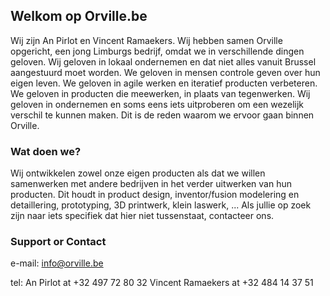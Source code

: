 ## Welkom op Orville.be

Wij zijn An Pirlot en Vincent Ramaekers. Wij hebben samen Orville opgericht, een jong Limburgs bedrijf, omdat we in verschillende dingen geloven. Wij geloven in lokaal ondernemen en dat niet alles vanuit Brussel aangestuurd moet worden. We geloven in mensen controle geven over hun eigen leven. We geloven in agile werken en iteratief producten verbeteren. We geloven in producten die meewerken, in plaats van tegenwerken. Wij geloven in ondernemen en soms eens iets uitproberen om een wezelijk verschil te kunnen maken. Dit is de reden waarom we ervoor gaan binnen Orville.


### Wat doen we?
Wij ontwikkelen zowel onze eigen producten als dat we willen samenwerken met andere bedrijven in het verder uitwerken van hun producten. Dit houdt in product design, inventor/fusion modelering en detaillering, prototyping, 3D printwerk, klein laswerk, ...
Als jullie op zoek zijn naar iets specifiek dat hier niet tussenstaat, contacteer ons.

### Support or Contact

e-mail: info@orville.be

tel:  An Pirlot at +32 497 72 80 32
      Vincent Ramaekers at +32 484 14 37 51
